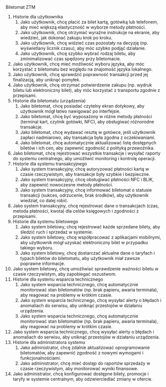 Biletomat ZTM
1. Historie dla użytkownika
	1.	Jako użytkownik, chcę płacić za bilet kartą, gotówką lub telefonem, aby mieć większą elastyczność w wyborze metody płatności.
	2.	Jako użytkownik, chcę otrzymać wyraźne instrukcje na ekranie, aby wiedzieć, jak dokonać zakupu krok po kroku.
	3.	Jako użytkownik, chcę widzieć czas pozostały na decyzję (np. wyświetlany licznik czasu), aby móc szybko podjąć działanie.
	4.	Jako użytkownik, chcę szybko wybrać rodzaj biletu, aby zminimalizować czas spędzony przy biletomacie.
  5.	Jako użytkownik, chcę mieć możliwość wyboru języka, aby móc korzystać z biletomatu bez względu na znajomość języka lokalnego.
  6.	Jako użytkownik, chcę sprawdzić poprawność transakcji przed jej finalizacją, aby uniknąć pomyłek.
  7.	Jako użytkownik, chcę otrzymać potwierdzenie zakupu (np. wydruk biletu lub elektroniczny bilet), aby móc korzystać z transportu zgodnie z przepisami.
2. Historie dla biletomatu (urządzenia)
	1.	Jako biletomat, chcę posiadać czytelny ekran dotykowy, aby użytkownik mógł łatwo nawigować po interfejsie.
	2.	Jako biletomat, chcę być wyposażony w różne metody płatności (terminal kart, czytnik gotówki, NFC), aby obsługiwać różnorodne transakcje.
	3.	Jako biletomat, chcę wydawać resztę w gotówce, jeśli użytkownik zapłaci nadmiarowo, aby transakcja była zgodna z oczekiwaniami.
	4.	Jako biletomat, chcę automatycznie aktualizować listę dostępnych biletów i ich cen, aby zapewnić zgodność z polityką przewoźnika.
  5.	Jako biletomat, chcę rejestrować wszystkie transakcje i wysyłać raporty do systemu centralnego, aby umożliwić monitoring i kontrolę operacji.
3. Historie dla systemu transakcyjnego
	1.	Jako system transakcyjny, chcę autoryzować płatności kartą w czasie rzeczywistym, aby transakcje były szybkie i bezpieczne.
	2.	Jako system transakcyjny, chcę obsługiwać płatności NFC i BLIK, aby zapewnić nowoczesne metody płatności.
	3.	Jako system transakcyjny, chcę informować biletomat o statusie transakcji (sukces, odrzucenie, brak środków), aby użytkownik wiedział, co dalej robić.
  4.	Jako system transakcyjny, chcę rejestrować dane o transakcjach (czas, metoda płatności, kwota) dla celów księgowych i zgodności z przepisami.
4. Historie dla systemu biletowego
	1.	Jako system biletowy, chcę rejestrować każde sprzedane bilety, aby śledzić ruch i sprzedaż w systemie.
	2.	Jako system biletowy, chcę współpracować z aplikacjami mobilnymi, aby użytkownik mógł uzyskać elektroniczny bilet w przypadku takiego wyboru.
	3.	Jako system biletowy, chcę dostarczać aktualne dane o taryfach i typach biletów do biletomatu, aby użytkownik miał zawsze poprawne informacje.
  4.	Jako system biletowy, chcę umożliwiać sprawdzenie ważności biletu w czasie rzeczywistym, aby zapobiegać oszustwom.
5. Historie dla systemu wsparcia technicznego
	1.	Jako system wsparcia technicznego, chcę automatycznie monitorować stan biletomatów (np. brak papieru, awaria terminala), aby reagować na problemy w krótkim czasie.
	2.	Jako system wsparcia technicznego, chcę wysyłać alerty o błędach i anomaliach do serwisu, aby uniknąć przestojów w działaniu urządzenia.
	3.	Jako system wsparcia technicznego, chcę automatycznie monitorować stan biletomatów (np. brak papieru, awaria terminala), aby reagować na problemy w krótkim czasie.
  4.	Jako system wsparcia technicznego, chcę wysyłać alerty o błędach i anomaliach do serwisu, aby uniknąć przestojów w działaniu urządzenia.
6. Historie dla administratora systemu
	1.	Jako administrator, chcę zdalnie aktualizować oprogramowanie biletomatów, aby zapewnić zgodność z nowymi wymogami i funkcjonalnościami.
	2.	Jako administrator, chcę mieć dostęp do raportów sprzedaży w czasie rzeczywistym, aby monitorować wyniki finansowe.
  3.	Jako administrator, chcę konfigurować dostępne bilety, promocje i taryfy w systemie centralnym, aby odzwierciedlać zmiany w ofercie.
